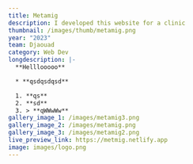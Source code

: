 ```yaml
---
title: Metamig
description: I developed this website for a clinic
thumbnail: /images/thumb/metamig.png
year: "2023"
team: Djaouad
category: Web Dev
longdescription: |-
  **Helllooooo**

  * **qsdqsdqsd**

  1. **qs**
  2. **sd**
  3. > **qWWwWw**
gallery_image_1: /images/metamig3.png
gallery_image_2: /images/metamig.png
gallery_image_3: /images/metamig2.png
live_preview_link: https://metmig.netlify.app
image: images/logo.png
---
```

